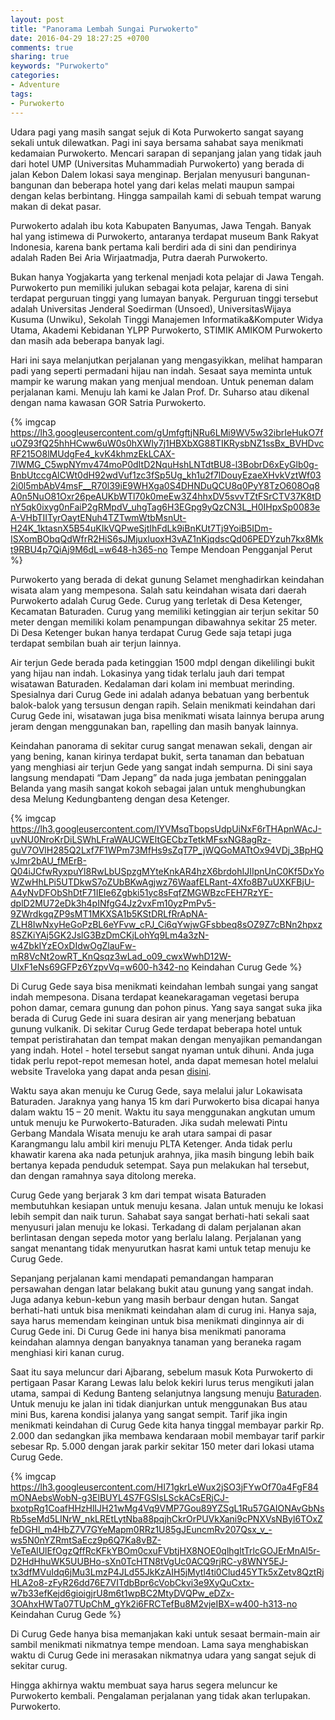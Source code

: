 ```yaml
---
layout: post
title: "Panorama Lembah Sungai Purwokerto"
date: 2016-04-29 18:27:25 +0700
comments: true
sharing: true
keywords: "Purwokerto"
categories:
- Adventure
tags:
- Purwokerto 
---
```


Udara pagi yang masih sangat sejuk di Kota Purwokerto sangat sayang sekali untuk dilewatkan. Pagi ini saya bersama sahabat saya menikmati kedamaian Purwokerto. Mencari sarapan di sepanjang jalan yang tidak jauh dari hotel UMP (Universitas Muhammadiah Purwokerto) yang berada di jalan Kebon Dalem lokasi saya menginap. Berjalan menyusuri bangunan-bangunan dan beberapa hotel yang dari kelas melati maupun sampai dengan kelas berbintang. Hingga sampailah kami di sebuah tempat warung makan di dekat pasar. 

Purwokerto adalah ibu kota Kabupaten Banyumas, Jawa Tengah. Banyak hal yang istimewa di Purwokerto, antaranya terdapat museum Bank Rakyat Indonesia, karena bank pertama kali berdiri ada di sini dan pendirinya adalah Raden Bei Aria Wirjaatmadja, Putra daerah Purwokerto.

Bukan hanya Yogjakarta yang terkenal menjadi kota pelajar di Jawa Tengah. Purwokerto pun memiliki julukan sebagai kota pelajar, karena di sini terdapat perguruan tinggi yang lumayan banyak. Perguruan tinggi tersebut adalah Universitas Jenderal Soedirman (Unsoed), UniversitasWijaya Kusuma (Unwiku), Sekolah Tinggi Manajemen Informatika&Komputer Widya Utama, Akademi Kebidanan YLPP Purwokerto, STIMIK AMIKOM Purwokerto dan masih ada beberapa banyak lagi.

Hari ini saya melanjutkan perjalanan yang mengasyikkan, melihat hamparan padi yang seperti permadani hijau nan indah. Sesaat saya meminta untuk mampir ke warung makan yang menjual mendoan. Untuk peneman dalam perjalanan kami. Menuju lah kami ke Jalan Prof. Dr. Suharso atau dikenal dengan nama kawasan GOR Satria Purwokerto. 

{% imgcap https://lh3.googleusercontent.com/gUmfgftjNRu6LMi9WV5w32ibrIeHukO7fuOZ93fQ25hhHCww6uW0s0hXWly7j1HBXbXG88TIKRysbNZ1ssBx_BVHDvcRF215O8lMUdgFe4_kvK4khmzEkLCAX-7IWMG_C5wpNYmv474moP0dItD2NquHshLNTdtBU8-l3BobrD6xEyGlb0g-BnbUtccgAlCWt0dH92wdVuf1zc3fSp5Ug_kh1u2f7lDouyEzaeXHvkVztWf032i0l5mbAbV4msF__R70l39iE9WHXga0S4DHNDuQCU8q0PyY8TzO608Oq8A0n5NuO81Oxr26peAUKbWTl70k0meEw3Z4hhxDV5svvTZtFSrCTV37K8tDnY5qk0ixyg0nFaiP2gRMpdV_uhgTag6H3EGpg9yQzCN3L_H0IHpxSp0083eA-VHbTIITyrOaytENuh4TZTwmWtbMsnUt-H24K_1ktasnX5B54uKIkVQPweSjtIhFdLk9iBnKUt7Tj9YoiB5IDm-ISXomBObqQdWfrR2HiS6sJMjuxluoxH3vAZ1nKjqdscQd06PEDYzuh7kx8Mkt9RBU4p7QiAj9M6dL=w648-h365-no Tempe Mendoan Pengganjal Perut %}

<!-- more -->

Purwokerto yang berada di dekat gunung Selamet menghadirkan keindahan wisata alam yang mempesona. Salah satu keindahan wisata dari daerah Purwokerto adalah Curug Gede. Curug yang terletak di Desa Ketenger, Kecamatan Baturaden. Curug yang memiliki ketinggian air terjun sekitar 50 meter dengan memiliki kolam penampungan dibawahnya sekitar 25 meter. Di Desa Ketenger bukan hanya terdapat Curug Gede saja tetapi juga terdapat sembilan buah air terjun lainnya. 

Air terjun Gede berada pada ketinggian 1500 mdpl dengan dikelilingi bukit yang hijau nan indah. Lokasinya yang tidak terlalu jauh dari tempat wisatawan Baturaden. Kedalaman dari kolam ini membuat merinding. Spesialnya dari Curug Gede ini adalah adanya bebatuan yang berbentuk balok-balok yang tersusun dengan rapih. Selain menikmati keindahan dari Curug Gede ini, wisatawan juga bisa menikmati wisata lainnya berupa arung jeram dengan menggunakan ban, rapelling dan masih banyak lainnya.

Keindahan panorama di sekitar curug sangat menawan sekali, dengan air yang bening, kanan kirinya terdapat bukit, serta tanaman dan bebatuan yang menghiasi air terjun Gede yang sangat indah sempurna. Di sini saya langsung mendapati “Dam Jepang” da nada juga jembatan peninggalan Belanda yang masih sangat kokoh sebagai jalan untuk menghubungkan desa Melung Kedungbanteng dengan desa Ketenger.

{% imgcap https://lh3.googleusercontent.com/IYVMsqTbopsUdpUiNxF6rTHApnWAcJ-uvNU0NroKrDiLSWhLFraWAUCWEltGECbzTetkMFsxNG8agRz-guV7OVlH285Q2Lxf7F1WPm73MfHs9sZqT7P_jWQGoMATtOx94VDj_3BpHQvJmr2bAU_fMErB-Q04iJCfwRyxpuYl8RwLbUSpzgMYteKnkAR4hzX6brdohIJIIpnUnC0Kf5DxYoWZwHhLPi5UTDkwS7oZUbBKwAgjwz76WaafELRant-4Xfo8B7uUXKFBjU-A4yNvDFObShDtF71IEIe6Zgbki51yc8sFqfZMGWBzcFEH7RzYE-dplD2MU72eDk3h4pINfgG4Jz2vxFm10yzPmPv5-9ZWrdkgqZP9sMT1MKXSA1b5KStDRLfRrApNA-ZLH8IwNxyHeGoPzBL6eYFvw_cPJ_Ci6qYwjwGFsbbeq8sOZ9Z7cBNn2hpxz8SZKiYAj5GK2JslG3BzDmCKjLohYq9Lm4a3zN-w4ZbkIYzEOxDIdwOgZlauFw-mR8VcNt2owRT_KnQsqz3wLad_o09_cwxWwhD12W-UIxF1eNs69GFPz6YzpvVq=w600-h342-no Keindahan Curug Gede %}

Di Curug Gede saya bisa menikmati keindahan lembah sungai yang sangat indah mempesona. Disana terdapat keanekaragaman vegetasi berupa pohon damar, cemara gunung dan pohon pinus. Yang saya sangat suka jika berada di Curug Gede ini suara desiran air yang menerjang bebatuan gunung vulkanik. Di sekitar Curug Gede terdapat beberapa hotel untuk tempat peristirahatan dan tempat makan dengan menyajikan pemandangan yang indah. Hotel - hotel tersebut sangat nyaman untuk dihuni. Anda juga tidak perlu repot-repot memesan hotel, anda dapat memesan hotel melalui website Traveloka yang dapat anda pesan [disini](http://www.traveloka.com/hotel/indonesia/city/garut-104524).

Waktu saya akan menuju ke Curug Gede, saya melalui jalur Lokawisata Baturaden. Jaraknya yang hanya 15 km dari Purwokerto bisa dicapai hanya dalam waktu 15 – 20 menit. Waktu itu saya menggunakan angkutan umum untuk menuju ke Purwokerto-Baturaden. Jika sudah melewati Pintu Gerbang Mandala Wisata menuju ke arah utara sampai di pasar Karangmangu lalu ambil kiri menuju PLTA Ketenger. Anda tidak perlu khawatir karena aka nada petunjuk arahnya, jika masih bingung lebih baik bertanya kepada penduduk setempat. Saya pun melakukan hal tersebut, dan dengan ramahnya saya ditolong mereka.

Curug Gede yang berjarak 3 km dari tempat wisata Baturaden membutuhkan kesiapan untuk menuju kesana. Jalan untuk menuju ke lokasi lebih sempit dan naik turun. Sahabat saya sangat berhati-hati sekali saat menyusuri jalan menuju ke lokasi. Terkadang di dalam perjalanan akan berlintasan dengan sepeda motor yang berlalu lalang. Perjalanan yang sangat menantang tidak menyurutkan hasrat kami untuk tetap menuju ke Curug Gede.

Sepanjang perjalanan kami mendapati pemandangan hamparan persawahan dengan latar belakang bukit atau gunung yang sangat indah. Juga adanya kebun-kebun yang masih berbaur dengan hutan. Sangat berhati-hati untuk bisa menikmati keindahan alam di curug ini. Hanya saja, saya harus memendam keinginan untuk bisa menikmati dinginnya air di Curug Gede ini. Di Curug Gede ini hanya bisa menikmati panorama keindahan alamnya dengan banyaknya tanaman yang beraneka ragam menghiasi kiri kanan curug.  

Saat itu saya meluncur dari Ajbarang, sebelum masuk Kota Purwokerto di pertigaan Pasar Karang Lewas lalu belok kekiri lurus terus mengikuti jalan utama, sampai di Kedung Banteng selanjutnya langsung menuju [Baturaden](https://id.wikipedia.org/wiki/Baturaden). Untuk menuju ke jalan ini tidak dianjurkan untuk menggunakan Bus atau mini Bus, karena kondisi jalanya yang sangat sempit. Tarif jika ingin menikmati keindahan di Curug Gede kita hanya tinggal membayar parkir Rp. 2.000 dan sedangkan jika membawa kendaraan mobil membayar tarif parkir sebesar Rp. 5.000 dengan jarak parkir sekitar 150 meter dari lokasi utama Curug Gede.

{% imgcap https://lh3.googleusercontent.com/HI71gkrLeWux2jSO3jFYwOf70a4FgF84mONAebsWobN-g3ElBUYL4S7FGSIsLSckACsERjCJ-bxotpRg1CoafHHzHlIJH21wMg4Vq9VMP7Gou89YZSgL1Ru57GAIONAvGbNsRb5seMd5LINrW_nkLREtLytNba88pqjhCkrOrPUVkXani9cPNXVsNByl6TOxZfeDGHl_m4HbZ7V7GYeMapm0RRz1U85gJEuncmRv207Qsx_v_-ws5N0nYZRmtSaEcz9p6Q7Ka8vBZ-VeTeAlUlEfOgzQffRcKFkYBOm0cxuFVbtjHX8NOE0qlhgltTrlcGOJErMnAl5r-D2HdHhuWK5UUBHo-sXn0TcHTN8tVgUc0ACQ9rjRC-y8WNY5EJ-tx3dfMVuIdq6jMu3LmzP4JLd55JkKzAIH5jMytl4ti0Clud45YTk5xZetv8QztRjHLA2o8-zFyR26dd76E7VITdbBpr6cVobCkvi3e9XyQuCxtx-w7b33efKejd6gioigjrU8m6t1wpBC2MtyDVQPw_eDZx-3OAhxHWTa07TUpChM_gYk2i6FRCTefBu8M2vjeIBX=w400-h313-no Keindahan Curug Gede %}

Di Curug Gede hanya bisa memanjakan kaki untuk sesaat bermain-main air sambil menikmati nikmatnya tempe mendoan. Lama saya menghabiskan waktu di Curug Gede ini merasakan nikmatnya udara yang sangat sejuk di sekitar curug. 

Hingga akhirnya waktu membuat saya harus segera meluncur ke Purwokerto kembali. Pengalaman perjalanan yang tidak akan terlupakan. Purwokerto.